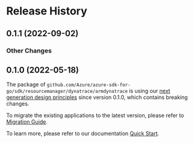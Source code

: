 # Release History

## 0.1.1 (2022-09-02)
### Other Changes


## 0.1.0 (2022-05-18)

The package of `github.com/Azure/azure-sdk-for-go/sdk/resourcemanager/dynatrace/armdynatrace` is using our [next generation design principles](https://azure.github.io/azure-sdk/general_introduction.html) since version 0.1.0, which contains breaking changes.

To migrate the existing applications to the latest version, please refer to [Migration Guide](https://aka.ms/azsdk/go/mgmt/migration).

To learn more, please refer to our documentation [Quick Start](https://aka.ms/azsdk/go/mgmt).